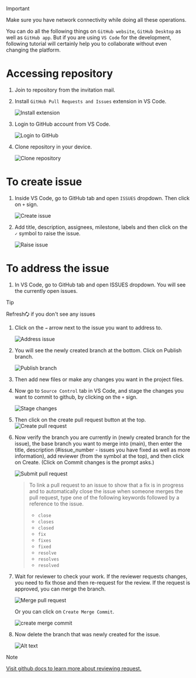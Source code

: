 > [!IMPORTANT]
> Make sure you have network connectivity while doing all these operations.
> 
> You can do all the following things on `GitHub website`, `GitHub Desktop` as well as `GitHub app`. But if you are using `VS Code` for the development, following tutorial will certainly help you to collaborate without even changing the platform.
# Accessing repository
1. Join to repository from the invitation mail.
2. Install `GitHub Pull Requests and Issues` extension in VS Code.
    
    ![Install extension](images/image-0.png)

3. Login to GitHub account from VS Code.
    
    ![Login to GitHub](images/image-1.png)

4. Clone repository in your device.
    
    ![Clone repository](images/image-2.png)

# To create issue
1. Inside VS Code, go to GitHub tab and open `ISSUES` dropdown. Then click on `+` sign.

    ![Create issue](images/image-3.png)

2. Add title, description, assignees, milestone, labels and then click on the `✓` symbol to raise the issue.

    ![Raise issue](images/image-4.png)

# To address the issue
1. In VS Code, go to GitHub tab and open ISSUES dropdown. You will see the currently open issues. 
> [!TIP] 
> Refresh🗘 if you don't see any issues 

1. Click on the `→` arrow next to the issue you want to address to.

    ![Address issue](images/image-5.png)

2. You will see the newly created branch at the bottom. Click on Publish branch.
 
    ![Publish branch](images/image-6.png)

3. Then add new files or make any changes you want in the project files.
4. Now go to `Source Control` tab in VS Code, and stage the changes you want to commit to github, by clicking on the `+` sign.
   
    ![Stage changes](images/image-7.png)

5. Then click on the create pull request button at the top.\
    ![Create pull request](images/image-8.png)
6. Now verify the branch you are currently in (newly created branch for the issue), the base branch you want to merge into (main), then enter the title, description (#issue_number - issues you have fixed as well as more information), add reviewer (from the symbol at the top), and then click on Create. (Click on Commit changes is the prompt asks.)

    ![Submit pull request](images/image-9.png)

    > To link a pull request to an issue to show that a fix is in progress and to automatically close the issue when someone merges the pull request, type one of the following keywords followed by a reference to the issue.
    > - `close`
    > - `closes`
    > - `closed`
    > - `fix`
    > - `fixes`
    > - `fixed`
    > - `resolve`
    > - `resolves`
    > - `resolved`
  
7. Wait for reviewer to check your work. If the reviewer requests changes, you need to fix those and then re-request for the review. If the request is approved, you can merge the branch.

    ![Merge pull request](images/image-10.png)

    Or you can click on `Create Merge Commit`.

    ![create merge commit](images/image-11.png)

8. Now delete the branch that was newly created for the issue.

    ![Alt text](images/image-12.png)

> [!NOTE]
> [Visit github docs to learn more about reviewing request.](https://docs.github.com/en/pull-requests/collaborating-with-pull-requests/reviewing-changes-in-pull-requests/about-pull-request-reviews)

